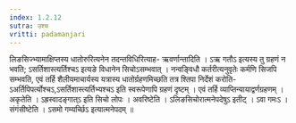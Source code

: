 ```yaml
---
index: 1.2.12
sutra: उश्च
vritti: padamanjari
---
```


 लिङसिज्भ्यामाक्षिप्तस्य धातोरुरित्यनेन तदन्तविधिरित्याह- ऋवर्णान्तादिति । ऽऋ गतौऽ इत्यस्य तु ग्रहणं न भवति; ऽसर्तिशास्त्यर्तिश्चऽ इत्यङे विधानेन सिचोऽसम्भवात् । नन्वङ्विधौ कर्तरीत्यनुवृतेः कर्मणि सिजपि सम्भवति, एवं तर्हि शैलीयमाचार्यस्य यत्रास्य धातोर्ग्रहणमिच्छति तत्र श्तिपा निर्देशं करोति-ऽअर्तिपिपर्त्योश्चऽ,ऽसर्तिशास्त्यर्तिभ्यश्चऽ इति स्वरूपेणापि ग्रहणं दृष्टम् । एवं तर्हि व्याप्तिन्यायाद्वर्णग्रहणम् । अकृतेति । ऽह्रस्वादङ्गात्ऽ इति सिचो लोपः । अवरिष्टेति । ऽलिङसिचोरात्मनेपदेषुऽ इतीट् । ऽवा गमःऽ । संगंसीष्टेति । ऽसमो गम्यर्च्छिऽ इत्यात्मनेपदम् ॥